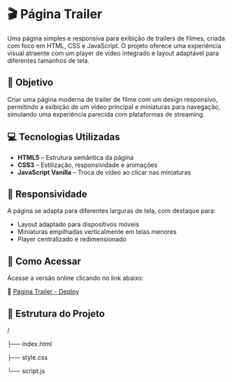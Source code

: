 # 🎬 Página Trailer

Uma página simples e responsiva para exibição de trailers de filmes, criada com foco em HTML, CSS e JavaScript. O projeto oferece uma experiência visual atraente com um player de vídeo integrado e layout adaptável para diferentes tamanhos de tela.

## 📌 Objetivo

Criar uma página moderna de trailer de filme com um design responsivo, permitindo a exibição de um vídeo principal e miniaturas para navegação, simulando uma experiência parecida com plataformas de streaming.

## 💻 Tecnologias Utilizadas

- **HTML5** – Estrutura semântica da página
- **CSS3** – Estilização, responsividade e animações
- **JavaScript Vanilla** – Troca de vídeo ao clicar nas miniaturas

## 📱 Responsividade

A página se adapta para diferentes larguras de tela, com destaque para:

- Layout adaptado para dispositivos móveis
- Miniaturas empilhadas verticalmente em telas menores
- Player centralizado e redimensionado

## 🚀 Como Acessar

Acesse a versão online clicando no link abaixo:

🔗 [Página Trailer - Deploy](https://alan-programmer007.github.io/Pagina-Trailer/)

## 📂 Estrutura do Projeto

/

├── index.html

├── style.css

└── script.js
